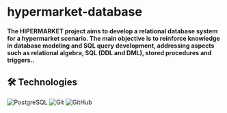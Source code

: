 # hypermarket-database

#### The HIPERMARKET project aims to develop a relational database system for a hypermarket scenario. The main objective is to reinforce knowledge in database modeling and SQL query development, addressing aspects such as relational algebra, SQL (DDL and DML), stored procedures and triggers..

## 🛠️ Technologies

![PostgreSQL](https://img.shields.io/badge/PostgreSQL-316192?style=for-the-badge&logo=postgresql&logoColor=white)
![Git](https://img.shields.io/badge/Git-F05032?style=for-the-badge&logo=git&logoColor=white)
![GitHub](https://img.shields.io/badge/GitHub-181717?style=for-the-badge&logo=github&logoColor=white)

